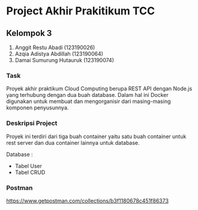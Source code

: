 # Project Akhir Prakitikum TCC

## Kelompok 3
1. Anggit Restu Abadi (123190026)
2. Azqia Adistya Abdillah (123190064)
3. Damai Sumurung Hutauruk (123190074)

### Task
Proyek akhir praktikum Cloud Computing berupa REST API dengan Node.js yang terhubung
dengan dua buah database. Dalam hal ini Docker digunakan untuk membuat dan
mengorganisir dari masing-masing komponen penyusunnya.

### Deskripsi Project
Proyek ini terdiri dari tiga buah container yaitu satu buah container untuk rest server dan dua container lainnya untuk database. 

Database :
- Tabel User
- Tabel CRUD

### Postman
https://www.getpostman.com/collections/b3f1180678c451f86373









